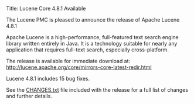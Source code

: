 Title: Lucene Core 4.8.1 Available

The Lucene PMC is pleased to announce the release of Apache Lucene 4.8.1

Apache Lucene is a high-performance, full-featured text search engine
library written entirely in Java. It is a technology suitable for nearly
any application that requires full-text search, especially cross-platform.

The release is available for immediate download at:
 <http://lucene.apache.org/core/mirrors-core-latest-redir.html>

Lucene 4.8.1 includes 15 bug fixes.

See the [CHANGES.txt](/core/4_8_1/changes/Changes.html) file included with the
release for a full list of changes and further details.

